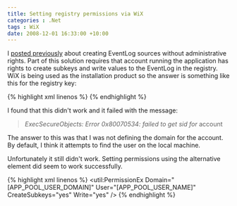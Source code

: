 ```yaml
---
title: Setting registry permissions via WiX
categories : .Net
tags : WiX
date: 2008-12-01 16:33:00 +10:00
---
```


I [posted previously][0] about creating EventLog sources without administrative rights. Part of this solution requires that account running the application has rights to create subkeys and write values to the EventLog in the registry. WiX is being used as the installation product so the answer is something like this for the registry key:

{% highlight xml linenos %}
<Permission User="[APP_POOL_USER_NAME]" CreateSubkeys="yes" Write="yes"/> 
{% endhighlight %}

I found that this didn't work and it failed with the message: 

> _ExecSecureObjects:  Error 0x80070534: failed to get sid for_ account 

The answer to this was that I was not defining the domain for the account. By default, I think it attempts to find the user on the local machine. 

Unfortunately it still didn't work. Setting permissions using the alternative element did seem to work successfully.

{% highlight xml linenos %}
<util:PermissionEx Domain="[APP_POOL_USER_DOMAIN]" User="[APP_POOL_USER_NAME]" CreateSubkeys="yes" Write="yes" /&gt;
{% endhighlight %}

[0]: /2008/11/12/creating-event-log-sources-without-administrative-rights/
